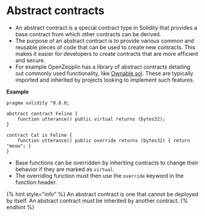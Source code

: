 # Abstract contracts

* An abstract contract is a special contract type in Solidity that provides a base contract from which other contracts can be derived.&#x20;
* The purpose of an abstract contract is to provide various common and reusable pieces of code that can be used to create new contracts. This makes it easier for developers to create contracts that are more efficient and secure.
* For example OpenZepplin has a library of abstract contracts detailing out commonly used functionality, like [Ownable.sol](https://github.com/OpenZeppelin/openzeppelin-contracts/blob/master/contracts/access/Ownable.sol). These are typically imported and inherited by projects looking to implement such features.

**Example**

```solidity
pragma solidity ^0.8.0;

abstract contract Feline {
    function utterance() public virtual returns (bytes32);
}

contract Cat is Feline {
    function utterance() public override returns (bytes32) { return "meow"; }
}
```

* Base functions can be overridden by inheriting contracts to change their behavior if they are marked as `virtual`.
* The overriding function must then use the `override` keyword in the function header.&#x20;

{% hint style="info" %}
An abstract contract is one that cannot be deployed by itself. An abstract contract must be inherited by another contract.
{% endhint %}
